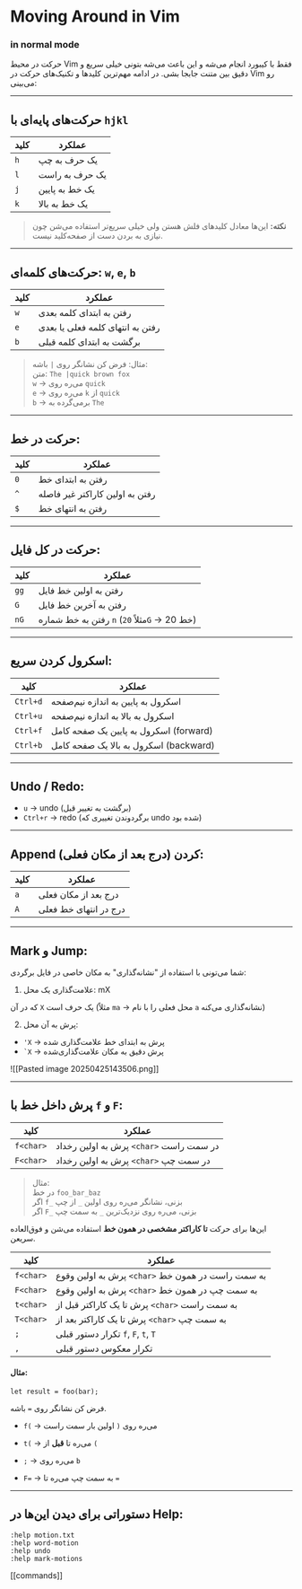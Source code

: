 
# Moving Around in Vim

### in normal mode

حرکت در محیط Vim فقط با کیبورد انجام می‌شه و این باعث می‌شه بتونی خیلی سریع و دقیق بین متنت جابجا بشی. در ادامه مهم‌ترین کلیدها و تکنیک‌های حرکت در Vim رو می‌بینی:

---

## حرکت‌های پایه‌ای با `hjkl`

| کلید | عملکرد |
|------|--------|
| `h`  | یک حرف به چپ |
| `l`  | یک حرف به راست |
| `j`  | یک خط به پایین |
| `k`  | یک خط به بالا |

> **نکته:** این‌ها معادل کلیدهای فلش هستن ولی خیلی سریع‌تر استفاده می‌شن چون نیازی به بردن دست از صفحه‌کلید نیست.

---

## حرکت‌های کلمه‌ای: `w`, `e`, `b`

| کلید | عملکرد |
|------|--------|
| `w`  | رفتن به ابتدای کلمه بعدی |
| `e`  | رفتن به انتهای کلمه فعلی یا بعدی |
| `b`  | برگشت به ابتدای کلمه قبلی |

> مثال: فرض کن نشانگر روی `|` باشه:  
> متن: `The |quick brown fox`  
> `w` → می‌ره روی `quick`  
> `e` → می‌ره روی `k` از `quick`  
> `b` → برمی‌گرده به `The`

---

## حرکت در خط:

| کلید | عملکرد |
|------|--------|
| `0`  | رفتن به ابتدای خط |
| `^`  | رفتن به اولین کاراکتر غیر فاصله |
| `$`  | رفتن به انتهای خط |

---

## حرکت در کل فایل:

| کلید | عملکرد |
|------|--------|
| `gg` | رفتن به اولین خط فایل |
| `G`  | رفتن به آخرین خط فایل |
| `nG` | رفتن به خط شماره `n` (مثلاً `20G` → خط 20) |

---

## اسکرول کردن سریع:

| کلید         | عملکرد |
|--------------|--------|
| `Ctrl+d`     | اسکرول به پایین به اندازه نیم‌صفحه |
| `Ctrl+u`     | اسکرول به بالا به اندازه نیم‌صفحه |
| `Ctrl+f`     | اسکرول به پایین یک صفحه کامل (forward) |
| `Ctrl+b`     | اسکرول به بالا یک صفحه کامل (backward) |

---

## Undo / Redo:

- `u` → undo (برگشت به تغییر قبل)
- `Ctrl+r` → redo (برگردوندن تغییری که undo شده بود)

---

## Append کردن (درج بعد از مکان فعلی):

| کلید | عملکرد                |
| ---- | --------------------- |
| `a`  | درج بعد از مکان فعلی  |
| `A`  | درج در انتهای خط فعلی |

---

## Mark و Jump:

شما می‌تونی با استفاده از "نشانه‌گذاری" به مکان خاصی در فایل برگردی:

1. علامت‌گذاری یک محل: mX

که در آن `X` یک حرف است (مثلاً `ma` → محل فعلی را با نام `a` نشانه‌گذاری می‌کنه)

2. پرش به آن محل:
- `'X` → پرش به ابتدای خط علامت‌گذاری شده
- `` `X `` → پرش دقیق به مکان علامت‌گذاری‌شده

![[Pasted image 20250425143506.png]]

---

## پرش داخل خط با `f` و `F`:

| کلید      | عملکرد                                  |
| --------- | --------------------------------------- |
| `f<char>` | پرش به اولین رخداد `<char>` در سمت راست |
| `F<char>` | پرش به اولین رخداد `<char>` در سمت چپ   |

> مثال:  
> در خط `foo_bar_baz`  
> اگر `f_` بزنی، نشانگر می‌ره روی اولین `_` از چپ  
> اگر `F_` بزنی، می‌ره روی نزدیک‌ترین `_` به سمت چپ


این‌ها برای حرکت **تا کاراکتر مشخصی در همون خط** استفاده می‌شن و فوق‌العاده سریعن.

|کلید|عملکرد|
|---|---|
|`f<char>`|پرش به اولین وقوع `<char>` به سمت راست در همون خط|
|`F<char>`|پرش به اولین وقوع `<char>` به سمت چپ در همون خط|
|`t<char>`|پرش تا یک کاراکتر قبل از `<char>` به سمت راست|
|`T<char>`|پرش تا یک کاراکتر بعد از `<char>` به سمت چپ|
|`;`|تکرار دستور قبلی `f`, `F`, `t`, `T`|
|`,`|تکرار معکوس دستور قبلی|

#### مثال:

`let result = foo(bar);`

فرض کن نشانگر روی `=` باشه.

- `f(` → می‌ره روی `(` اولین بار سمت راست
    
- `t(` → می‌ره تا **قبل** از `(`
    
- `;` → می‌ره روی `b`
    
- `F=` → به سمت چپ می‌ره تا `=`

---

## دستوراتی برای دیدن این‌ها در Help:

```
:help motion.txt 
:help word-motion 
:help undo 
:help mark-motions
```

[[commands]]